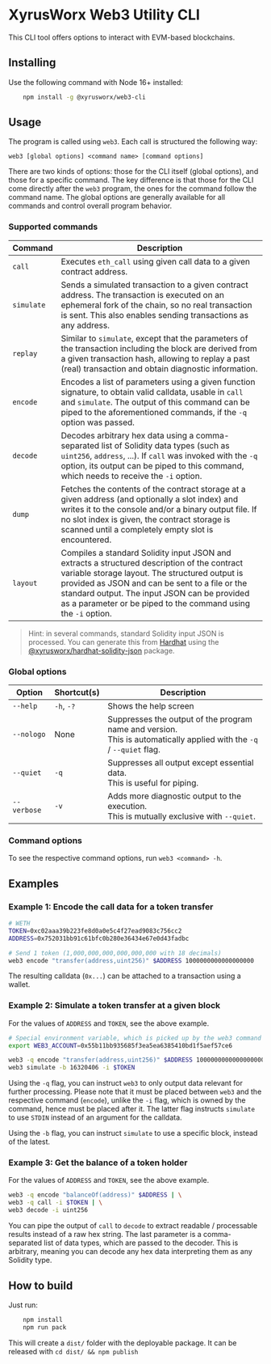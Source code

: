 # XyrusWorx Web3 Utility CLI

This CLI tool offers options to interact with EVM-based blockchains.

## Installing

Use the following command with Node 16+ installed:

```bash
    npm install -g @xyrusworx/web3-cli
```

## Usage

The program is called using `web3`. Each call is structured the following way:

```
web3 [global options] <command name> [command options]
```

There are two kinds of options: those for the CLI itself (global options), and those for a specific command.
The key difference is that those for the CLI come directly after the `web3` program, the ones for the command
follow the command name. The global options are generally available for all commands and control overall program
behavior. 

### Supported commands

| Command   | Description                                                                                                                                                                                                                                                                                                        |
|-----------|--------------------------------------------------------------------------------------------------------------------------------------------------------------------------------------------------------------------------------------------------------------------------------------------------------------------|
| `call`    | Executes `eth_call` using given call data to a given contract address.                                                                                                                                                                                                                                             |
| `simulate` | Sends a simulated transaction to a given contract address. The transaction is executed on an ephemeral fork of the chain, so no real transaction is sent. This also enables sending transactions as any address.                                                                                                   |
| `replay`  | Similar to `simulate`, except that the parameters of the transaction including the block are derived from a given transaction hash, allowing to replay a past (real) transaction and obtain diagnostic information.                                                                                                |
| `encode`  | Encodes a list of parameters using a given function signature, to obtain valid calldata, usable in `call` and `simulate`. The output of this command can be piped to the aforementioned commands, if the `-q ` option was passed.                                                                                  |
| `decode`  | Decodes arbitrary hex data using a comma-separated list of Solidity data types (such as `uint256`, `address`, ...). If `call` was invoked with the `-q` option, its output can be piped to this command, which needs to receive the `-i` option.                                                                   |
| `dump`    | Fetches the contents of the contract storage at a given address (and optionally a slot index) and writes it to the console and/or a binary output file. If no slot index is given, the contract storage is scanned until a completely empty slot is encountered.                                                   |
| `layout`  | Compiles a standard Solidity input JSON and extracts a structured description of the contract variable storage layout. The structured output is provided as JSON and can be sent to a file or the standard output. The input JSON can be provided as a parameter or be piped to the command using the `-i` option. |

> Hint: in several commands, standard Solidity input JSON is processed. You can generate this from [Hardhat](https://hardhat.org) 
> using the [@xyrusworx/hardhat-solidity-json](https://github.com/xyrusworx/hardhat-solidity-json) package.

### Global options

| Option      | Shortcut(s) | Description                                                                                                               |
|-------------|-------------|---------------------------------------------------------------------------------------------------------------------------|
| `--help`    | `-h`, `-?`  | Shows the help screen                                                                                                     |
| `--nologo`  | None        | Suppresses the output of the program name and version. <br/>This is automatically applied with the `-q` / `--quiet` flag. |
| `--quiet`   | `-q`        | Suppresses all output except essential data. <br/>This is useful for piping.                                                   |
| `--verbose` | `-v`        | Adds more diagnostic output to the execution. <br/>This is mutually exclusive with `--quiet`.                                  |

### Command options

To see the respective command options, run `web3 <command> -h`.

## Examples

### Example 1: Encode the call data for a token transfer

```bash
# WETH
TOKEN=0xc02aaa39b223fe8d0a0e5c4f27ead9083c756cc2
ADDRESS=0x752031bb91c61bfc0b280e36434e67e0d43fadbc

# Send 1 token (1,000,000,000,000,000,000 with 18 decimals)
web3 encode "transfer(address,uint256)" $ADDRESS 1000000000000000000
```

The resulting calldata (`0x...`) can be attached to a transaction using a wallet.

### Example 2: Simulate a token transfer at a given block

For the values of `ADDRESS` and `TOKEN`, see the above example.

```bash
# Special environment variable, which is picked up by the web3 command
export WEB3_ACCOUNT=0x55b11bb935685f3ea5ea6385410bd1f5aef57ce6

web3 -q encode "transfer(address,uint256)" $ADDRESS 1000000000000000000 | \
web3 simulate -b 16320406 -i $TOKEN 
```

Using the `-q` flag, you can instruct `web3` to only output data relevant for further processing.
Please note that it must be placed between `web3` and the respective command (`encode`), unlike the
`-i` flag, which is owned by the command, hence must be placed after it. The latter flag instructs
`simulate` to use `STDIN` instead of an argument for the calldata.

Using the `-b` flag, you can instruct `simulate` to use a specific block, instead of the latest.

### Example 3: Get the balance of a token holder

For the values of `ADDRESS` and `TOKEN`, see the above example.

```bash
web3 -q encode "balanceOf(address)" $ADDRESS | \
web3 -q call -i $TOKEN | \
web3 decode -i uint256 
```

You can pipe the output of `call` to `decode` to extract readable / processable results instead of a
raw hex string. The last parameter is a comma-separated list of data types, which are passed to the 
decoder. This is arbitrary, meaning you can decode any hex data interpreting them as any Solidity type.

## How to build

Just run:

```bash
    npm install
    npm run pack
```

This will create a `dist/` folder with the deployable package. It can be released with `cd dist/ && npm publish`
